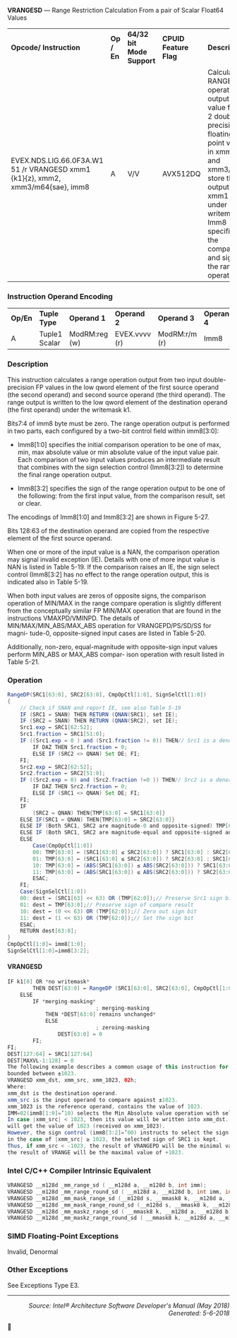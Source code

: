 <b>VRANGESD</b> — Range Restriction Calculation From a pair of Scalar Float64 Values
<table>
	<tr>
		<td><b>Opcode/ Instruction</b></td>
		<td><b>Op / En</b></td>
		<td><b>64/32 bit Mode Support</b></td>
		<td><b>CPUID Feature Flag</b></td>
		<td><b>Description</b></td>
	</tr>
	<tr>
		<td>EVEX.NDS.LIG.66.0F3A.W1 51 /r VRANGESD xmm1 {k1}{z}, xmm2, xmm3/m64{sae}, imm8</td>
		<td>A</td>
		<td>V/V</td>
		<td>AVX512DQ</td>
		<td>Calculate a RANGE operation output value from 2 double- precision floating-point values in xmm2 and xmm3/m64, store the output to xmm1 under writemask. Imm8 specifies the comparison and sign of the range operation.</td>
	</tr>
</table>


### Instruction Operand Encoding
<table>
	<tr>
		<td><b>Op/En</b></td>
		<td><b>Tuple Type</b></td>
		<td><b>Operand 1</b></td>
		<td><b>Operand 2</b></td>
		<td><b>Operand 3</b></td>
		<td><b>Operand 4</b></td>
	</tr>
	<tr>
		<td>A</td>
		<td>Tuple1 Scalar</td>
		<td>ModRM:reg (w)</td>
		<td>EVEX.vvvv (r)</td>
		<td>ModRM:r/m (r)</td>
		<td>Imm8</td>
	</tr>
</table>


### Description
This instruction calculates a range operation output from two input double-precision FP values in the low qword
element of the first source operand (the second operand) and second source operand (the third operand). The
range output is written to the low qword element of the destination operand (the first operand) under the
writemask k1.

Bits7:4 of imm8 byte must be zero. The range operation output is performed in two parts, each configured by a
two-bit control field within imm8[3:0]:

 * Imm8[1:0] specifies the initial comparison operation to be one of max, min, max absolute value or min
absolute value of the input value pair. Each comparison of two input values produces an intermediate result
that combines with the sign selection control (Imm8[3:2]) to determine the final range operation output.

 * Imm8[3:2] specifies the sign of the range operation output to be one of the following: from the first input
value, from the comparison result, set or clear.

The encodings of Imm8[1:0] and Imm8[3:2] are shown in Figure 5-27.

Bits 128:63 of the destination operand are copied from the respective element of the first source operand.

When one or more of the input value is a NAN, the comparison operation may signal invalid exception (IE). Details
with one of more input value is NAN is listed in Table 5-19. If the comparison raises an IE, the sign select control
(Imm8[3:2] has no effect to the range operation output, this is indicated also in Table 5-19.

When both input values are zeros of opposite signs, the comparison operation of MIN/MAX in the range compare
operation is slightly different from the conceptually similar FP MIN/MAX operation that are found in the instructions
VMAXPD/VMINPD. The details of MIN/MAX/MIN_ABS/MAX_ABS operation for VRANGEPD/PS/SD/SS for magni-
tude-0, opposite-signed input cases are listed in Table 5-20.

Additionally, non-zero, equal-magnitude with opposite-sign input values perform MIN_ABS or MAX_ABS compar-
ison operation with result listed in Table 5-21.

### Operation

```java
RangeDP(SRC1[63:0], SRC2[63:0], CmpOpCtl[1:0], SignSelCtl[1:0])
{
    // Check if SNAN and report IE, see also Table 5-19
    IF (SRC1 = SNAN) THEN RETURN (QNAN(SRC1), set IE);
    IF (SRC2 = SNAN) THEN RETURN (QNAN(SRC2), set IE);
    Src1.exp ← SRC1[62:52];
    Src1.fraction ← SRC1[51:0];
    IF ((Src1.exp = 0 ) and (Src1.fraction != 0)) THEN// Src1 is a denormal number
        IF DAZ THEN Src1.fraction ← 0;
        ELSE IF (SRC2 <> QNAN) Set DE; FI;
    FI;
    Src2.exp ← SRC2[62:52];
    Src2.fraction ← SRC2[51:0];
    IF ((Src2.exp = 0) and (Src2.fraction !=0 )) THEN// Src2 is a denormal number
        IF DAZ THEN Src2.fraction ← 0;
        ELSE IF (SRC1 <> QNAN) Set DE; FI;
    FI;
    IF 
        (SRC2 = QNAN) THEN{TMP[63:0] ← SRC1[63:0]}
    ELSE IF(SRC1 = QNAN) THEN{TMP[63:0] ← SRC2[63:0]}
    ELSE IF (Both SRC1, SRC2 are magnitude-0 and opposite-signed) TMP[63:0] ← from Table 5-20
    ELSE IF (Both SRC1, SRC2 are magnitude-equal and opposite-signed and CmpOpCtl[1:0] > 01) TMP[63:0] ← from Table 5-21
    ELSE 
        Case(CmpOpCtl[1:0])
        00: TMP[63:0] ← (SRC1[63:0] ≤ SRC2[63:0]) ? SRC1[63:0] : SRC2[63:0];
        01: TMP[63:0] ← (SRC1[63:0] ≤ SRC2[63:0]) ? SRC2[63:0] : SRC1[63:0];
        10: TMP[63:0] ← (ABS(SRC1[63:0]) ≤ ABS(SRC2[63:0])) ? SRC1[63:0] : SRC2[63:0];
        11: TMP[63:0] ← (ABS(SRC1[63:0]) ≤ ABS(SRC2[63:0])) ? SRC2[63:0] : SRC1[63:0];
        ESAC;
    FI;
    Case(SignSelCtl[1:0])
    00: dest ← (SRC1[63] << 63) OR (TMP[62:0]);// Preserve Src1 sign bit
    01: dest ← TMP[63:0];// Preserve sign of compare result
    10: dest ← (0 << 63) OR (TMP[62:0]);// Zero out sign bit
    11: dest ← (1 << 63) OR (TMP[62:0]);// Set the sign bit
    ESAC;
    RETURN dest[63:0];
}
CmpOpCtl[1:0]= imm8[1:0];
SignSelCtl[1:0]=imm8[3:2];
```
#### VRANGESD
```java
IF k1[0] OR *no writemask*
        THEN DEST[63:0] ← RangeDP (SRC1[63:0], SRC2[63:0], CmpOpCtl[1:0], SignSelCtl[1:0]);
    ELSE 
        IF *merging-masking*
                            ; merging-masking
            THEN *DEST[63:0] remains unchanged*
            ELSE 
                            ; zeroing-masking
                DEST[63:0] = 0
        FI;
FI;
DEST[127:64] ← SRC1[127:64]
DEST[MAXVL-1:128] ← 0
The following example describes a common usage of this instruction for checking that the input operand is
bounded between ±1023.
VRANGESD xmm_dst, xmm_src, xmm_1023, 02h;
Where:
xmm_dst is the destination operand.
xmm_src is the input operand to compare against ±1023.
xmm_1023 is the reference operand, contains the value of 1023.
IMM=02(imm8[1:0]=’10) selects the Min Absolute value operation with selection of src1.sign.
In case |xmm_src| < 1023, then its value will be written into xmm_dst. Otherwise, the value stored in xmm_dst
will get the value of 1023 (received on xmm_1023).
However, the sign control (imm8[3:2]=’00) instructs to select the sign of SRC1 received from xmm_src. So, even
in the case of |xmm_src| ≥ 1023, the selected sign of SRC1 is kept. 
Thus, if xmm_src < -1023, the result of VRANGEPD will be the minimal value of -1023while if xmm_src > +1023,
the result of VRANGE will be the maximal value of +1023.
```
### Intel C/C++ Compiler Intrinsic Equivalent
```c
VRANGESD __m128d _mm_range_sd ( __m128d a, __m128d b, int imm);
VRANGESD __m128d _mm_range_round_sd ( __m128d a, __m128d b, int imm, int sae);
VRANGESD __m128d _mm_mask_range_sd (__m128d s, __mmask8 k, __m128d a, __m128d b, int imm);
VRANGESD __m128d _mm_mask_range_round_sd (__m128d s, __mmask8 k, __m128d a, __m128d b, int imm, int sae);
VRANGESD __m128d _mm_maskz_range_sd ( __mmask8 k, __m128d a, __m128d b, int imm);
VRANGESD __m128d _mm_maskz_range_round_sd ( __mmask8 k, __m128d a, __m128d b, int imm, int sae);
```
### SIMD Floating-Point Exceptions
Invalid, Denormal

### Other Exceptions

See Exceptions Type E3.

 --- 
<p align="right"><i>Source: Intel® Architecture Software Developer's Manual (May 2018)<br>Generated: 5-6-2018</i></p>
